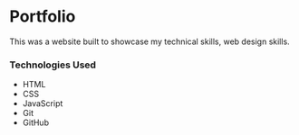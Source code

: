 # Portfolio

This was a website built to showcase my technical skills, web design skills.

### Technologies Used

* HTML
* CSS
* JavaScript
* Git
* GitHub
